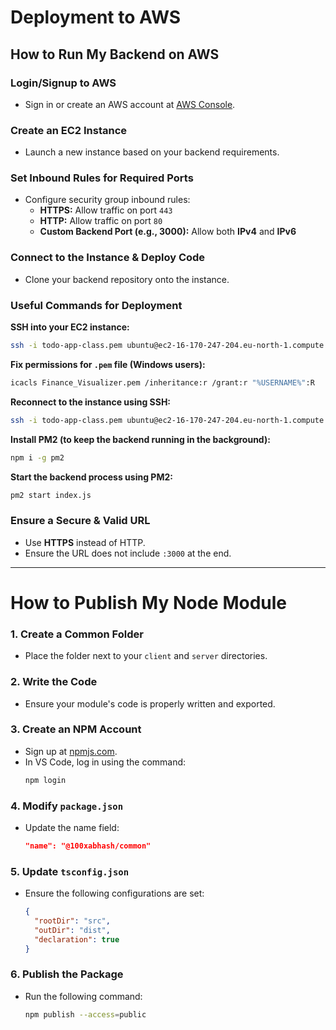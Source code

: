 # Deployment to AWS

## How to Run My Backend on AWS

### Login/Signup to AWS
- Sign in or create an AWS account at [AWS Console](https://aws.amazon.com/console/).

### Create an EC2 Instance
- Launch a new instance based on your backend requirements.

### Set Inbound Rules for Required Ports
- Configure security group inbound rules:
  - **HTTPS:** Allow traffic on port `443`
  - **HTTP:** Allow traffic on port `80`
  - **Custom Backend Port (e.g., 3000):** Allow both **IPv4** and **IPv6**

### Connect to the Instance & Deploy Code
- Clone your backend repository onto the instance.

### Useful Commands for Deployment

**SSH into your EC2 instance:**
```sh
ssh -i todo-app-class.pem ubuntu@ec2-16-170-247-204.eu-north-1.compute.amazonaws.com
```

**Fix permissions for `.pem` file (Windows users):**
```sh
icacls Finance_Visualizer.pem /inheritance:r /grant:r "%USERNAME%":R
```

**Reconnect to the instance using SSH:**
```sh
ssh -i todo-app-class.pem ubuntu@ec2-16-170-247-204.eu-north-1.compute.amazonaws.com
```

**Install PM2 (to keep the backend running in the background):**
```sh
npm i -g pm2
```

**Start the backend process using PM2:**
```sh
pm2 start index.js
```

### Ensure a Secure & Valid URL
- Use **HTTPS** instead of HTTP.
- Ensure the URL does not include `:3000` at the end.

---

# How to Publish My Node Module

### 1. Create a Common Folder
- Place the folder next to your `client` and `server` directories.

### 2. Write the Code
- Ensure your module's code is properly written and exported.

### 3. Create an NPM Account
- Sign up at [npmjs.com](https://www.npmjs.com/).
- In VS Code, log in using the command:
  ```sh
  npm login
  ```

### 4. Modify `package.json`
- Update the name field:
  ```json
  "name": "@100xabhash/common"
  ```

### 5. Update `tsconfig.json`
- Ensure the following configurations are set:
  ```json
  {
    "rootDir": "src",
    "outDir": "dist",
    "declaration": true
  }
  ```

### 6. Publish the Package
- Run the following command:
  ```sh
  npm publish --access=public
  ```

